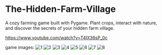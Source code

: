# The-Hidden-Farm-Village

A cozy farming game built with Pygame. 
Plant crops, interact with nature, and discover the secrets of your hidden farm village.

https://www.youtube.com/watch?v=T4IX36sP_0c

game images:
![1](https://github.com/mbelk059/The-Hidden-Farm-Village/assets/114425943/a7a3246d-74d3-4c98-929e-99a512c31a0c)
![2](https://github.com/mbelk059/The-Hidden-Farm-Village/assets/114425943/442c13a3-2e2f-40b3-af76-a74d78cc35ef)
![3](https://github.com/mbelk059/The-Hidden-Farm-Village/assets/114425943/33beec32-d90f-404d-ab67-e23ba35d1e76)
![4](https://github.com/mbelk059/The-Hidden-Farm-Village/assets/114425943/35657404-6000-45f6-b6a1-b4a9522feb45)
![5](https://github.com/mbelk059/The-Hidden-Farm-Village/assets/114425943/59c3d272-82a0-4a3b-a9a6-37fa43c70e92)
![6](https://github.com/mbelk059/The-Hidden-Farm-Village/assets/114425943/7d538b94-63e6-47af-b5ec-337f063821c3)
![7](https://github.com/mbelk059/The-Hidden-Farm-Village/assets/114425943/4a1fe7e1-4573-4d92-8d4d-a6eafd04af85)
![8](https://github.com/mbelk059/The-Hidden-Farm-Village/assets/114425943/9b2f1549-d16c-4c5c-a7cd-6d2890ad116a)
